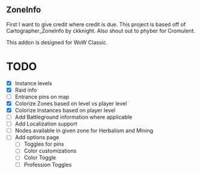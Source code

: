 ## ZoneInfo
First I want to give credit where credit is due. This project is based off of Cartographer_ZoneInfo by ckknight. Also shout out to phyber for Cromulent.

This addon is designed for WoW Classic.

# TODO
* [x] Instance levels
* [x] Raid info
* [ ] Entrance pins on map
* [x] Colorize Zones based on level vs player level
* [x] Colorize Instances based on player level
* [ ] Add Battleground information where applicable
* [ ] Add Localization support
* [ ] Nodes available in given zone for Herbalism and Mining 
* [ ] Add options page
    * [ ] Toggles for pins
    * [ ] Color customizations
    * [ ] Color Toggle
    * [ ] Profession Toggles
